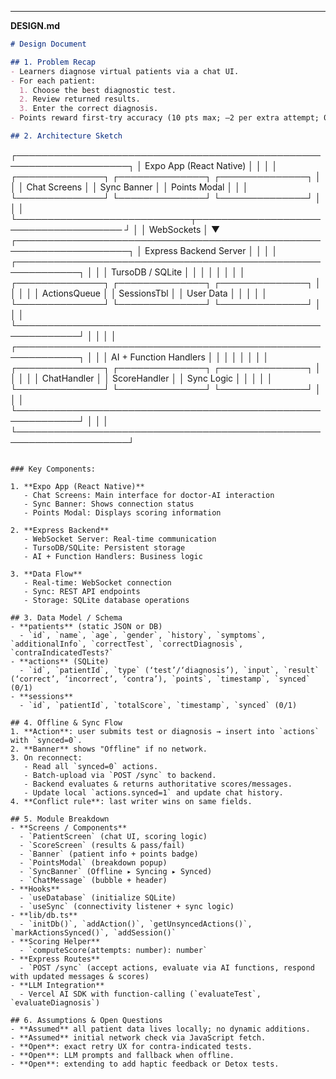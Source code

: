 
---

**DESIGN.md**

```markdown
# Design Document

## 1. Problem Recap
- Learners diagnose virtual patients via a chat UI.
- For each patient:
  1. Choose the best diagnostic test.
  2. Review returned results.
  3. Enter the correct diagnosis.
- Points reward first-try accuracy (10 pts max; –2 per extra attempt; 0 if contra-indicated).

## 2. Architecture Sketch

```
┌────────────────────────────────────────────────────────────────────┐
│                    Expo App (React Native)                         │
│                                                                    │
│  ┌──────────────┐  ┌──────────────┐  ┌──────────────┐              │
│  │ Chat Screens │  │ Sync Banner  │  │ Points Modal │              │
│  └──────────────┘  └──────────────┘  └──────────────┘              │
│                                                                    │
└────────────────────────────┬────────────────────────────────────── ┘
                             │
                             │ WebSockets
                             │
                             ▼
┌────────────────────────────────────────────────────────────────────┐
│                  Express Backend Server                            │
│                                                                    │
│  ┌────────────────────────────────────────────────────────────┐    │
│  │                  TursoDB / SQLite                          │    │
│  │                                                            │    │
│  │  ┌──────────────┐  ┌──────────────┐  ┌──────────────┐      │    │
│  │  │ ActionsQueue │  │ SessionsTbl  │  │  User Data   │      │    │
│  │  └──────────────┘  └──────────────┘  └──────────────┘      │    │
│  └────────────────────────────────────────────────────────────┘    │
│                                                                    │
│  ┌────────────────────────────────────────────────────────────┐    │
│  │               AI + Function Handlers                       │    │
│  │                                                            │    │
│  │  ┌──────────────┐  ┌──────────────┐  ┌──────────────┐      │    │
│  │  │ ChatHandler  │  │ ScoreHandler │  │  Sync Logic  │      │    │
│  │  └──────────────┘  └──────────────┘  └──────────────┘      │    │
│  └────────────────────────────────────────────────────────────┘    │
│                                                                    │
└────────────────────────────────────────────────────────────────────┘

```

### Key Components:

1. **Expo App (React Native)**
   - Chat Screens: Main interface for doctor-AI interaction
   - Sync Banner: Shows connection status
   - Points Modal: Displays scoring information

2. **Express Backend**
   - WebSocket Server: Real-time communication
   - TursoDB/SQLite: Persistent storage
   - AI + Function Handlers: Business logic

3. **Data Flow**
   - Real-time: WebSocket connection
   - Sync: REST API endpoints
   - Storage: SQLite database operations

## 3. Data Model / Schema
- **patients** (static JSON or DB)
  - `id`, `name`, `age`, `gender`, `history`, `symptoms`, `additionalInfo`, `correctTest`, `correctDiagnosis`, `contraIndicatedTests?`
- **actions** (SQLite)
  - `id`, `patientId`, `type` (‘test’/‘diagnosis’), `input`, `result` (‘correct’, ‘incorrect’, ‘contra’), `points`, `timestamp`, `synced` (0/1)
- **sessions**
  - `id`, `patientId`, `totalScore`, `timestamp`, `synced` (0/1)

## 4. Offline & Sync Flow
1. **Action**: user submits test or diagnosis → insert into `actions` with `synced=0`.
2. **Banner** shows "Offline" if no network.
3. On reconnect:
   - Read all `synced=0` actions.
   - Batch-upload via `POST /sync` to backend.
   - Backend evaluates & returns authoritative scores/messages.
   - Update local `actions.synced=1` and update chat history.
4. **Conflict rule**: last writer wins on same fields.

## 5. Module Breakdown
- **Screens / Components**
  - `PatientScreen` (chat UI, scoring logic)
  - `ScoreScreen` (results & pass/fail)
  - `Banner` (patient info + points badge)
  - `PointsModal` (breakdown popup)
  - `SyncBanner` (Offline ▸ Syncing ▸ Synced)
  - `ChatMessage` (bubble + header)
- **Hooks**
  - `useDatabase` (initialize SQLite)
  - `useSync` (connectivity listener + sync logic)
- **lib/db.ts**
  - `initDb()`, `addAction()`, `getUnsyncedActions()`, `markActionsSynced()`, `addSession()`
- **Scoring Helper**
  - `computeScore(attempts: number): number`
- **Express Routes**
  - `POST /sync` (accept actions, evaluate via AI functions, respond with updated messages & scores)
- **LLM Integration**
  - Vercel AI SDK with function-calling (`evaluateTest`, `evaluateDiagnosis`)

## 6. Assumptions & Open Questions
- **Assumed** all patient data lives locally; no dynamic additions.
- **Assumed** initial network check via JavaScript fetch.
- **Open**: exact retry UX for contra-indicated tests.
- **Open**: LLM prompts and fallback when offline.
- **Open**: extending to add haptic feedback or Detox tests.
